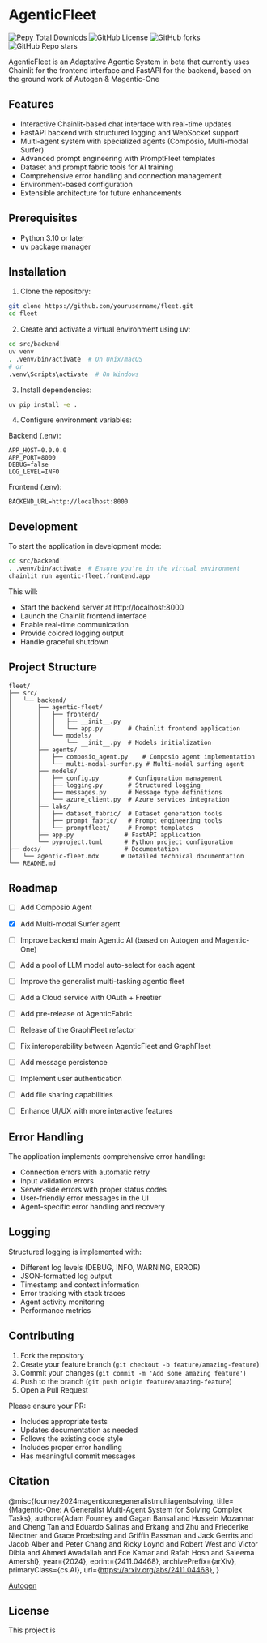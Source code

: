 # AgenticFleet
<div align="left">
<a href="https://pypi.org/project/agentic-fleet/">
   <img alt="Pepy Total Downlods" src="https://img.shields.io/pepy/dt/agentic-fleet">
   </a>
   <img alt="GitHub License" src="https://img.shields.io/github/license/qredence/agentic-fleet">
   <img alt="GitHub forks" src="https://img.shields.io/github/forks/qredence/agentic-fleet">
   <img alt="GitHub Repo stars" src="https://img.shields.io/github/stars/qredence/agentic-fleet">

</div>







AgenticFleet is an Adaptative Agentic System in beta that currently  uses Chainlit for the frontend interface and FastAPI for the backend, based on the ground work of Autogen & Magentic-One

## Features

- Interactive Chainlit-based chat interface with real-time updates
- FastAPI backend with structured logging and WebSocket support
- Multi-agent system with specialized agents (Composio, Multi-modal Surfer)
- Advanced prompt engineering with PromptFleet templates
- Dataset and prompt fabric tools for AI training
- Comprehensive error handling and connection management
- Environment-based configuration
- Extensible architecture for future enhancements

## Prerequisites

- Python 3.10 or later
- uv package manager

## Installation

1. Clone the repository:
```bash
git clone https://github.com/yourusername/fleet.git
cd fleet
```

2. Create and activate a virtual environment using uv:
```bash
cd src/backend
uv venv
. .venv/bin/activate  # On Unix/macOS
# or
.venv\Scripts\activate  # On Windows
```

3. Install dependencies:
```bash
uv pip install -e .
```

4. Configure environment variables:

Backend (.env):
```env
APP_HOST=0.0.0.0
APP_PORT=8000
DEBUG=false
LOG_LEVEL=INFO
```

Frontend (.env):
```env
BACKEND_URL=http://localhost:8000
```

## Development

To start the application in development mode:

```bash
cd src/backend
. .venv/bin/activate  # Ensure you're in the virtual environment
chainlit run agentic-fleet.frontend.app
```

This will:
- Start the backend server at http://localhost:8000
- Launch the Chainlit frontend interface
- Enable real-time communication
- Provide colored logging output
- Handle graceful shutdown

## Project Structure

```
fleet/
├── src/
│   └── backend/
│       ├── agentic-fleet/
│       │   ├── frontend/
│       │   │   ├── __init__.py
│       │   │   └── app.py       # Chainlit frontend application
│       │   └── models/
│       │       └── __init__.py  # Models initialization
│       ├── agents/
│       │   ├── composio_agent.py    # Composio agent implementation
│       │   └── multi-modal-surfer.py # Multi-modal surfing agent
│       ├── models/
│       │   ├── config.py        # Configuration management
│       │   ├── logging.py       # Structured logging
│       │   ├── messages.py      # Message type definitions
│       │   └── azure_client.py  # Azure services integration
│       ├── labs/
│       │   ├── dataset_fabric/  # Dataset generation tools
│       │   ├── prompt_fabric/   # Prompt engineering tools
│       │   └── promptfleet/     # Prompt templates
│       ├── app.py              # FastAPI application
│       └── pyproject.toml      # Python project configuration
├── docs/                       # Documentation
│   └── agentic-fleet.mdx      # Detailed technical documentation
└── README.md
```


## Roadmap

- [ ] Add Composio Agent
- [x] Add Multi-modal Surfer agent
- [ ] Improve backend main Agentic AI (based on Autogen and Magentic-One)
- [ ] Add a pool of LLM model auto-select for each agent
- [ ] Improve the generalist multi-tasking agentic fleet
- [ ] Add a Cloud service with OAuth + Freetier
- [ ] Add pre-release of AgenticFabric
- [ ] Release of the GraphFleet refactor
- [ ] Fix interoperability between AgenticFleet and GraphFleet
- [ ] Add message persistence
- [ ] Implement user authentication
- [ ] Add file sharing capabilities
- [ ] Enhance UI/UX with more interactive features


## Error Handling

The application implements comprehensive error handling:
- Connection errors with automatic retry
- Input validation errors
- Server-side errors with proper status codes
- User-friendly error messages in the UI
- Agent-specific error handling and recovery

## Logging

Structured logging is implemented with:
- Different log levels (DEBUG, INFO, WARNING, ERROR)
- JSON-formatted log output
- Timestamp and context information
- Error tracking with stack traces
- Agent activity monitoring
- Performance metrics

## Contributing

1. Fork the repository
2. Create your feature branch (`git checkout -b feature/amazing-feature`)
3. Commit your changes (`git commit -m 'Add some amazing feature'`)
4. Push to the branch (`git push origin feature/amazing-feature`)
5. Open a Pull Request

Please ensure your PR:
- Includes appropriate tests
- Updates documentation as needed
- Follows the existing code style
- Includes proper error handling
- Has meaningful commit messages



## Citation

@misc{fourney2024magenticonegeneralistmultiagentsolving,
      title={Magentic-One: A Generalist Multi-Agent System for Solving Complex Tasks},
      author={Adam Fourney and Gagan Bansal and Hussein Mozannar and Cheng Tan and Eduardo Salinas and Erkang and Zhu and Friederike Niedtner and Grace Proebsting and Griffin Bassman and Jack Gerrits and Jacob Alber and Peter Chang and Ricky Loynd and Robert West and Victor Dibia and Ahmed Awadallah and Ece Kamar and Rafah Hosn and Saleema Amershi},
      year={2024},
      eprint={2411.04468},
      archivePrefix={arXiv},
      primaryClass={cs.AI},
      url={https://arxiv.org/abs/2411.04468},
}

[Autogen](https://microsoft.github.io/autogen/0.4.0.dev13/index.html) 

## License

This project is 
